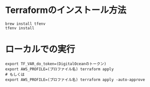 # Terraformのインストール方法

```
brew install tfenv
tfenv install
```

# ローカルでの実行

```
export TF_VAR_do_token=(DigitalOceanのトークン)
export AWS_PROFILE=(プロファイル名) terraform apply
# もしくは
export AWS_PROFILE=(プロファイル名) terraform apply -auto-approve
```

